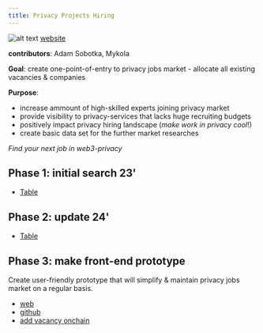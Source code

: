 ```yaml
---
title: Privacy Projects Hiring
---
```


![alt text](https://github.com/web3privacy/docs/blob/main/src/content/docs/assets/Jobs%20in%20Privacy%20project.png)
[website](https://jobs.web3privacy.info)

**contributors**: Adam Sobotka, Mykola

**Goal**: create one-point-of-entry to privacy jobs market - allocate all existing vacancies & companies

**Purpose**:
- increase ammount of high-skilled experts joining privacy market
- provide visibility to privacy-services that lacks huge recruiting budgets
- positively impact privacy hiring landscape (_make work in privacy cool_!)
- create basic data set for the further market researches

_Find your next job in web3-privacy_

## Phase 1: initial search 23'

* [Table](https://docs.google.com/spreadsheets/d/1dN6bIWyOh01Dl-y1iZh-1TASZxKUefD098BUALcnUb8/edit?usp=sharing)

## Phase 2: update 24'

* [Table](https://docs.google.com/spreadsheets/d/1dN6bIWyOh01Dl-y1iZh-1TASZxKUefD098BUALcnUb8/edit?usp=sharing)

## Phase 3: make front-end prototype
Create user-friendly prototype that will simplify & maintain privacy jobs market on a regular basis.

- [web](https://jobs.web3privacy.info)
- [github](https://github.com/web3privacy/jobs-app)
- [add vacancy onchain](https://jobs.web3privacy.info/add)
